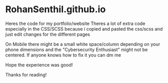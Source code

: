 # RohanSenthil.github.io

Heres the code for my portfolio/website
Theres a lot of extra code especially in the CSS/SCSS because i copied and pasted the css/scss and just edit changes for the different pages

On Mobile there might be a small white space/column depending on your phone dimensions and the "Cybersecurity Enthusiast" might not be centered. If anyone knows how to fix it you can dm me

Hope the experience was good!

Thanks for reading!
